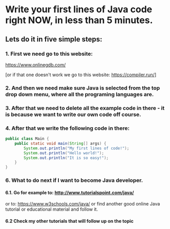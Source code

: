 # Write your first lines of Java code right NOW, in less than 5 minutes.

## Lets do it in five simple steps:
### 1. First we need go to this website:

https://www.onlinegdb.com/

[or if that one doesn't work we go to this website: https://compiler.run/]

### 2. And then we need make sure Java is selected from the top drop down menu, where all the programing languages are.

### 3. After that we need to delete all the example code in there - it is because we want to write our own code off course.
### 4. After that we write the following code in there:
```java
public class Main {
	public static void main(String[] args) {
		System.out.println("My first lines of code!");
		System.out.println("Hello world!");
		System.out.println("It is so easy!");
	}
}
```

### 6. What to do next if I want to become Java developer.
#### 6.1. Go for example to: http://www.tutorialspoint.com/java/ 
or to: https://www.w3schools.com/java/
	     or find another good online Java tutorial or educational material and follow it.
#### 6.2 Check my other tutorials that will follow up on the topic
